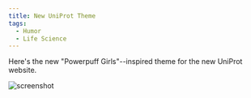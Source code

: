 ```yaml
---
title: New UniProt Theme
tags:
  - Humor
  - Life Science
---
```


Here's the new "Powerpuff Girls"--inspired theme for the new UniProt website.

![screenshot](screenshot.png)
